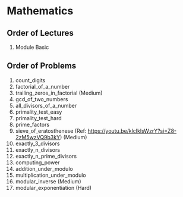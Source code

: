 # Mathematics

## Order of Lectures
1. Module Basic

## Order of Problems
1. count_digits
2. factorial_of_a_number
3. trailing_zeros_in_factorial (Medium)
4. gcd_of_two_numbers
5. all_divisors_of_a_number
6. primality_test_easy
7. primality_test_hard
8. prime_factors
9. sieve_of_eratosthenese (Ref: https://youtu.be/klcIklsWzrY?si=Z8-2zM5wzVQ9b3kY) (Medium)
10. exactly_3_divisors
11. exactly_n_divisors
12. exactly_n_prime_divisors
13. computing_power
14. addition_under_modulo
15. multiplication_under_modulo
16. modular_inverse (Medium)
17. modular_exponentiation (Hard)
